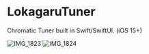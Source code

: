 # LokagaruTuner
Chromatic Tuner built in Swift/SwiftUI. (iOS 15+)

![IMG_1823](https://user-images.githubusercontent.com/85328038/161503730-ecf71070-deb2-48aa-bae9-eee1f99ffd7f.PNG)
![IMG_1824](https://user-images.githubusercontent.com/85328038/161503743-08b4cf07-0296-4201-ba37-7edde00600f7.PNG)

